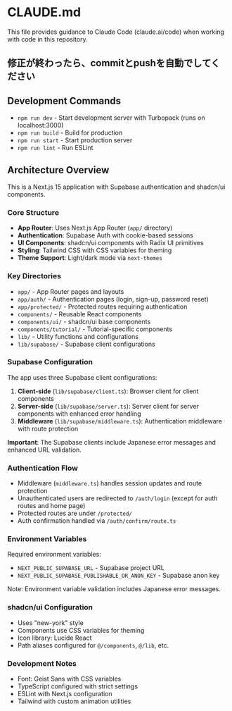 # CLAUDE.md

This file provides guidance to Claude Code (claude.ai/code) when working with code in this repository.

## 修正が終わったら、commitとpushを自動でしてください
## Development Commands

- `npm run dev` - Start development server with Turbopack (runs on localhost:3000)
- `npm run build` - Build for production
- `npm run start` - Start production server
- `npm run lint` - Run ESLint

## Architecture Overview

This is a Next.js 15 application with Supabase authentication and shadcn/ui components.

### Core Structure
- **App Router**: Uses Next.js App Router (`app/` directory)
- **Authentication**: Supabase Auth with cookie-based sessions
- **UI Components**: shadcn/ui components with Radix UI primitives
- **Styling**: Tailwind CSS with CSS variables for theming
- **Theme Support**: Light/dark mode via `next-themes`

### Key Directories
- `app/` - App Router pages and layouts
- `app/auth/` - Authentication pages (login, sign-up, password reset)
- `app/protected/` - Protected routes requiring authentication
- `components/` - Reusable React components
- `components/ui/` - shadcn/ui base components
- `components/tutorial/` - Tutorial-specific components
- `lib/` - Utility functions and configurations
- `lib/supabase/` - Supabase client configurations

### Supabase Configuration

The app uses three Supabase client configurations:

1. **Client-side** (`lib/supabase/client.ts`): Browser client for client components
2. **Server-side** (`lib/supabase/server.ts`): Server client for server components with enhanced error handling
3. **Middleware** (`lib/supabase/middleware.ts`): Authentication middleware with route protection

**Important**: The Supabase clients include Japanese error messages and enhanced URL validation.

### Authentication Flow
- Middleware (`middleware.ts`) handles session updates and route protection
- Unauthenticated users are redirected to `/auth/login` (except for auth routes and home page)
- Protected routes are under `/protected/`
- Auth confirmation handled via `/auth/confirm/route.ts`

### Environment Variables
Required environment variables:
- `NEXT_PUBLIC_SUPABASE_URL` - Supabase project URL
- `NEXT_PUBLIC_SUPABASE_PUBLISHABLE_OR_ANON_KEY` - Supabase anon key

Note: Environment variable validation includes Japanese error messages.

### shadcn/ui Configuration
- Uses "new-york" style
- Components use CSS variables for theming
- Icon library: Lucide React
- Path aliases configured for `@/components`, `@/lib`, etc.

### Development Notes
- Font: Geist Sans with CSS variables
- TypeScript configured with strict settings
- ESLint with Next.js configuration
- Tailwind with custom animation utilities